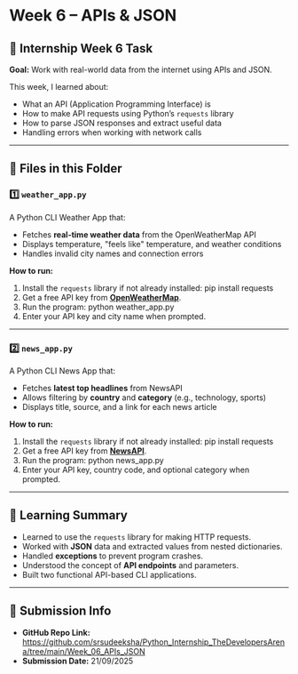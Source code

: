 # Week 6 – APIs & JSON

## 📅 Internship Week 6 Task
**Goal:** Work with real-world data from the internet using APIs and JSON.

This week, I learned about:
- What an API (Application Programming Interface) is
- How to make API requests using Python’s `requests` library
- How to parse JSON responses and extract useful data
- Handling errors when working with network calls

---

## 📂 Files in this Folder

### 1️⃣ `weather_app.py`
A Python CLI Weather App that:
- Fetches **real-time weather data** from the OpenWeatherMap API
- Displays temperature, "feels like" temperature, and weather conditions
- Handles invalid city names and connection errors

**How to run:**
1. Install the `requests` library if not already installed:
pip install requests
2. Get a free API key from **[OpenWeatherMap](https://openweathermap.org/api)**.
3. Run the program:
python weather_app.py
4. Enter your API key and city name when prompted.

---

### 2️⃣ `news_app.py`
A Python CLI News App that:
- Fetches **latest top headlines** from NewsAPI
- Allows filtering by **country** and **category** (e.g., technology, sports)
- Displays title, source, and a link for each news article

**How to run:**
1. Install the `requests` library if not already installed:
pip install requests
2. Get a free API key from **[NewsAPI](https://newsapi.org/)**.
3. Run the program:
python news_app.py
4. Enter your API key, country code, and optional category when prompted.

---

## 📝 Learning Summary
- Learned to use the `requests` library for making HTTP requests.
- Worked with **JSON** data and extracted values from nested dictionaries.
- Handled **exceptions** to prevent program crashes.
- Understood the concept of **API endpoints** and parameters.
- Built two functional API-based CLI applications.

---

## 📌 Submission Info
- **GitHub Repo Link:** https://github.com/srsudeeksha/Python_Internship_TheDevelopersArena/tree/main/Week_06_APIs_JSON
- **Submission Date:** 21/09/2025


